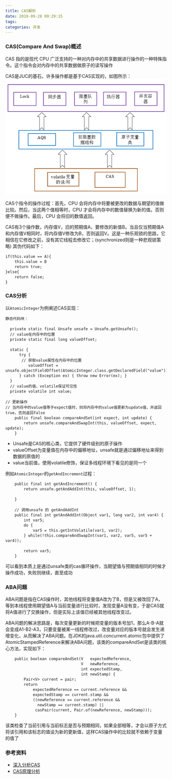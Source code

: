 ```yaml
---
title: CAS解析
date: 2018-09-28 09:29:15
tags:
categories: 并发
---
```

### CAS(Compare And Swap)概述
 CAS 指的是现代 CPU 广泛支持的一种对内存中的共享数据进行操作的一种特殊指令。这个指令会对内存中的共享数据做原子的读写操作
 
CAS是JUC的基石，许多操作都是基于CAS实现的，如图所示：
![](/images/cas.png)

CAS个指令的操作过程：首先，CPU 会将内存中将要被更改的数据与期望的值做比较。然后，当这两个值相等时，CPU 才会将内存中的数值替换为新的值。否则便不做操作。最后，CPU 会将旧的数值返回。

CAS有3个操作数，内存值V，旧的预期值A，要修改的新值B。当且仅当预期值A和内存值V相同时，将内存值V修改为B，否则返回V。这是一种乐观锁的思路，它相信在它修改之前，没有其它线程去修改它；(synchronized则是一种悲观锁策略)
其伪代码如下：

``` 
if(this.value == A){
	this.value = B
	return true;
}else{
	return false;
}
```

### CAS分析
以`AtomicInteger`为例阐述CAS实现：

``` 
静态代码块：

  private static final Unsafe unsafe = Unsafe.getUnsafe();
  // value在内存中的位置
  private static final long valueOffset;

  static {
      try {
       // 获取value属性在内存中的位置
          valueOffset = unsafe.objectFieldOffset(AtomicInteger.class.getDeclaredField("value"));
      } catch (Exception ex) { throw new Error(ex); }
  }
  // value的值，volatile保证可见性
  private volatile int value;
  
// 更新操作
// 当内存中的value值等于expect值时，则将内存中的value值更新为update值，并返回true，否则返回false
    public final boolean compareAndSet(int expect, int update) {
        return unsafe.compareAndSwapInt(this, valueOffset, expect, update);
    }
```
- Unsafe是CAS的核心类，它提供了硬件级别的原子操作
- valueOffset为变量值在内存中的偏移地址，unsafe就是通过偏移地址来得到数据的原值的
- value当前值，使用volatile修饰，保证多线程环境下看见的是同一个



例如`AtomicInteger`的`getAndIncrement`过程：
``` 
    public final int getAndIncrement() {
        return unsafe.getAndAddInt(this, valueOffset, 1);
        
    }
    
    // 调用unsafe 的 getAndAddInt
    public final int getAndAddInt(Object var1, long var2, int var4) {
        int var5;
        do {
            var5 = this.getIntVolatile(var1, var2);
        } while(!this.compareAndSwapInt(var1, var2, var5, var5 + var4));

        return var5;
    }
```
可以看到本质上是通过unsafe类的cas循环操作，当期望值与预期值相同的时候才操作成功，失败则继续，直至成功

### ABA问题

ABA问题是指在CAS操作时，其他线程将变量值A改为了B，但是又被改回了A，等到本线程使用期望值A与当前变量进行比较时，发现变量A没有变，于是CAS就将A值进行了交换操作，但是实际上该值已经被其他线程改变过。

ABA问题的解决思路是，每次变量更新的时候把变量的版本号加1，那么A-B-A就会变成A1-B2-A3，只要变量被某一线程修改过，改变量对应的版本号就会发生递增变化，从而解决了ABA问题。在JDK的java.util.concurrent.atomic包中提供了AtomicStampedReference来解决ABA问题，该类的compareAndSet是该类的核心方法，实现如下：
``` 
    public boolean compareAndSet(V   expectedReference,
                                 V   newReference,
                                 int expectedStamp,
                                 int newStamp) {
        Pair<V> current = pair;
        return
            expectedReference == current.reference &&
            expectedStamp == current.stamp &&
            ((newReference == current.reference &&
              newStamp == current.stamp) ||
             casPair(current, Pair.of(newReference, newStamp)));
    }
```
该类检查了当前引用与当前标志是否与预期相同，如果全部相等，才会以原子方式将该引用和该标志的值设为新的更新值，这样CAS操作中的比较就不依赖于变量的值了

### 参考资料

- [深入分析CAS](http://cmsblogs.com/?p=2235)
- [CAS原理分析](https://juejin.im/post/5a73cbbff265da4e807783f5)